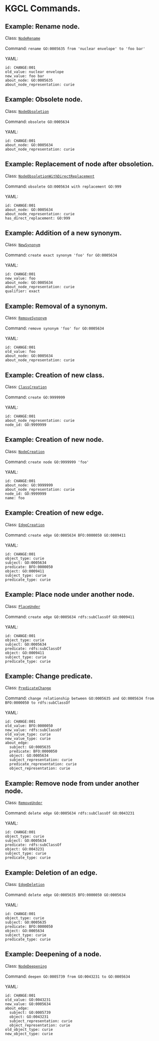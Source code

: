 # KGCL Commands.

## Example: Rename node.
Class: [`NodeRename`](https://w3id.org/kgcl/NodeRename) </br></br>Command: `rename GO:0005635 from 'nuclear envelope' to 'foo bar'`</br></br>YAML:
```
id: CHANGE:001
old_value: nuclear envelope
new_value: foo bar
about_node: GO:0005635
about_node_representation: curie

```
## Example: Obsolete node.
Class: [`NodeObsoletion`](https://w3id.org/kgcl/NodeObsoletion) </br></br>Command: `obsolete GO:0005634`</br></br>YAML:
```
id: CHANGE:001
about_node: GO:0005634
about_node_representation: curie

```
## Example: Replacement of node after obsoletion.
Class: [`NodeObsoletionWithDirectReplacement`](https://w3id.org/kgcl/NodeObsoletionWithDirectReplacement) </br></br>Command: `obsolete GO:0005634 with replacement GO:999`</br></br>YAML:
```
id: CHANGE:001
about_node: GO:0005634
about_node_representation: curie
has_direct_replacement: GO:999

```
## Example: Addition of a new synonym.
Class: [`NewSynonym`](https://w3id.org/kgcl/NewSynonym) </br></br>Command: `create exact synonym 'foo' for GO:0005634`</br></br>YAML:
```
id: CHANGE:001
new_value: foo
about_node: GO:0005634
about_node_representation: curie
qualifier: exact

```
## Example: Removal of a synonym.
Class: [`RemoveSynonym`](https://w3id.org/kgcl/RemoveSynonym) </br></br>Command: `remove synonym 'foo' for GO:0005634`</br></br>YAML:
```
id: CHANGE:001
old_value: foo
about_node: GO:0005634
about_node_representation: curie

```
## Example: Creation of new class.
Class: [`ClassCreation`](https://w3id.org/kgcl/ClassCreation) </br></br>Command: `create GO:9999999`</br></br>YAML:
```
id: CHANGE:001
about_node_representation: curie
node_id: GO:9999999

```
## Example: Creation of new node.
Class: [`NodeCreation`](https://w3id.org/kgcl/NodeCreation) </br></br>Command: `create node GO:9999999 'foo'`</br></br>YAML:
```
id: CHANGE:001
about_node: GO:9999999
about_node_representation: curie
node_id: GO:9999999
name: foo

```
## Example: Creation of new edge.
Class: [`EdgeCreation`](https://w3id.org/kgcl/EdgeCreation) </br></br>Command: `create edge GO:0005634 BFO:0000050 GO:0009411`</br></br>YAML:
```
id: CHANGE:001
object_type: curie
subject: GO:0005634
predicate: BFO:0000050
object: GO:0009411
subject_type: curie
predicate_type: curie

```
## Example: Place node under another node.
Class: [`PlaceUnder`](https://w3id.org/kgcl/PlaceUnder) </br></br>Command: `create edge GO:0005634 rdfs:subClassOf GO:0009411`</br></br>YAML:
```
id: CHANGE:001
object_type: curie
subject: GO:0005634
predicate: rdfs:subClassOf
object: GO:0009411
subject_type: curie
predicate_type: curie

```
## Example: Change predicate.
Class: [`PredicateChange`](https://w3id.org/kgcl/PredicateChange) </br></br>Command: `change relationship between GO:0005635 and GO:0005634 from BFO:0000050 to rdfs:subClassOf`</br></br>YAML:
```
id: CHANGE:001
old_value: BFO:0000050
new_value: rdfs:subClassOf
old_value_type: curie
new_value_type: curie
about_edge:
  subject: GO:0005635
  predicate: BFO:0000050
  object: GO:0005634
  subject_representation: curie
  predicate_representation: curie
  object_representation: curie

```
## Example: Remove node from under another node.
Class: [`RemoveUnder`](https://w3id.org/kgcl/RemoveUnder) </br></br>Command: `delete edge GO:0005634 rdfs:subClassOf GO:0043231`</br></br>YAML:
```
id: CHANGE:001
object_type: curie
subject: GO:0005634
predicate: rdfs:subClassOf
object: GO:0043231
subject_type: curie
predicate_type: curie

```
## Example: Deletion of an edge.
Class: [`EdgeDeletion`](https://w3id.org/kgcl/EdgeDeletion) </br></br>Command: `delete edge GO:0005635 BFO:0000050 GO:0005634`</br></br>YAML:
```
id: CHANGE:001
object_type: curie
subject: GO:0005635
predicate: BFO:0000050
object: GO:0005634
subject_type: curie
predicate_type: curie

```
## Example: Deepening of a node.
Class: [`NodeDeepening`](https://w3id.org/kgcl/NodeDeepening) </br></br>Command: `deepen GO:0005739 from GO:0043231 to GO:0005634`</br></br>YAML:
```
id: CHANGE:001
old_value: GO:0043231
new_value: GO:0005634
about_edge:
  subject: GO:0005739
  object: GO:0043231
  subject_representation: curie
  object_representation: curie
old_object_type: curie
new_object_type: curie

```
